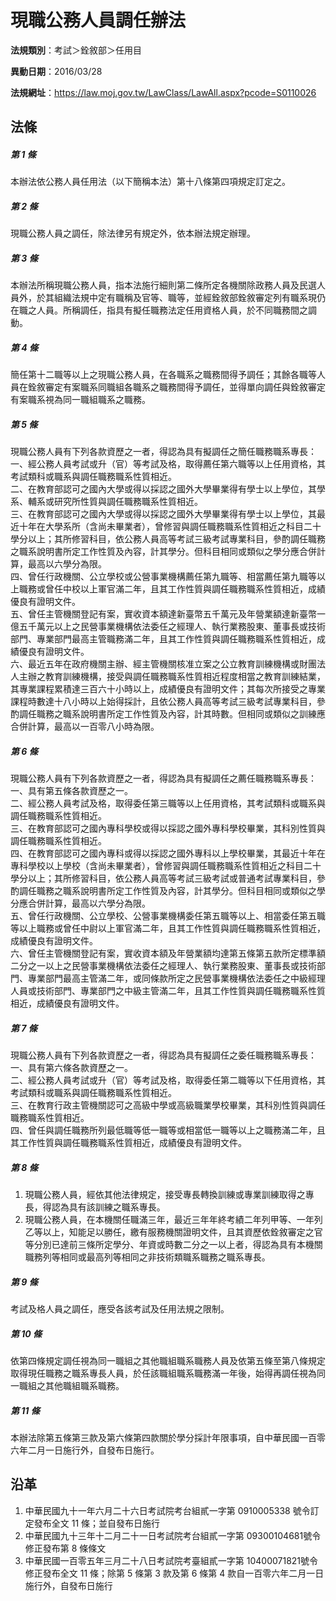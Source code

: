 # 現職公務人員調任辦法




**法規類別**：考試＞銓敘部＞任用目

**異動日期**：2016/03/28  

**法規網址**：https://law.moj.gov.tw/LawClass/LawAll.aspx?pcode=S0110026



## 法條
##### 第 1 條
本辦法依公務人員任用法（以下簡稱本法）第十八條第四項規定訂定之。

##### 第 2 條
現職公務人員之調任，除法律另有規定外，依本辦法規定辦理。

##### 第 3 條
本辦法所稱現職公務人員，指本法施行細則第二條所定各機關除政務人員及民選人員外，於其組織法規中定有職稱及官等、職等，並經銓敘部銓敘審定列有職系現仍在職之人員。所稱調任，指具有擬任職務法定任用資格人員，於不同職務間之調動。

##### 第 4 條
簡任第十二職等以上之現職公務人員，在各職系之職務間得予調任；其餘各職等人員在銓敘審定有案職系同職組各職系之職務間得予調任，並得單向調任與銓敘審定有案職系視為同一職組職系之職務。

##### 第 5 條
現職公務人員有下列各款資歷之一者，得認為具有擬調任之簡任職務職系專長：  
一、經公務人員考試或升（官）等考試及格，取得薦任第六職等以上任用資格，其考試類科或職系與調任職務職系性質相近。  
二、在教育部認可之國內大學或得以採認之國外大學畢業得有學士以上學位，其學系、輔系或研究所性質與調任職務職系性質相近。  
三、在教育部認可之國內大學或得以採認之國外大學畢業得有學士以上學位，其最近十年在大學系所（含尚未畢業者），曾修習與調任職務職系性質相近之科目二十學分以上；其所修習科目，依公務人員高等考試三級考試專業科目，參酌調任職務之職系說明書所定工作性質及內容，計其學分。但科目相同或類似之學分應合併計算，最高以六學分為限。  
四、曾任行政機關、公立學校或公營事業機構薦任第九職等、相當薦任第九職等以上職務或曾任中校以上軍官滿二年，且其工作性質與調任職務職系性質相近，成績優良有證明文件。  
五、曾任主管機關登記有案，實收資本額達新臺幣五千萬元及年營業額達新臺幣一億五千萬元以上之民營事業機構依法委任之經理人、執行業務股東、董事長或技術部門、專業部門最高主管職務滿二年，且其工作性質與調任職務職系性質相近，成績優良有證明文件。  
六、最近五年在政府機關主辦、經主管機關核准立案之公立教育訓練機構或財團法人主辦之教育訓練機構，接受與調任職務職系性質相近程度相當之教育訓練結業，其專業課程累積達三百六十小時以上，成績優良有證明文件；其每次所接受之專業課程時數達十八小時以上始得採計，且依公務人員高等考試三級考試專業科目，參酌調任職務之職系說明書所定工作性質及內容，計其時數。但相同或類似之訓練應合併計算，最高以一百零八小時為限。

##### 第 6 條
現職公務人員有下列各款資歷之一者，得認為具有擬調任之薦任職務職系專長：  
一、具有第五條各款資歷之一。  
二、經公務人員考試及格，取得委任第三職等以上任用資格，其考試類科或職系與調任職務職系性質相近。  
三、在教育部認可之國內專科學校或得以採認之國外專科學校畢業，其科別性質與調任職務職系性質相近。  
四、在教育部認可之國內專科或得以採認之國外專科以上學校畢業，其最近十年在專科學校以上學校（含尚未畢業者），曾修習與調任職務職系性質相近之科目二十學分以上；其所修習科目，依公務人員高等考試三級考試或普通考試專業科目，參酌調任職務之職系說明書所定工作性質及內容，計其學分。但科目相同或類似之學分應合併計算，最高以六學分為限。  
五、曾任行政機關、公立學校、公營事業機構委任第五職等以上、相當委任第五職等以上職務或曾任中尉以上軍官滿二年，且其工作性質與調任職務職系性質相近，成績優良有證明文件。  
六、曾任主管機關登記有案，實收資本額及年營業額均達第五條第五款所定標準額二分之一以上之民營事業機構依法委任之經理人、執行業務股東、董事長或技術部門、專業部門最高主管滿二年，或同條款所定之民營事業機構依法委任之中級經理人員或技術部門、專業部門之中級主管滿二年，且其工作性質與調任職務職系性質相近，成績優良有證明文件。

##### 第 7 條
現職公務人員有下列各款資歷之一者，得認為具有擬調任之委任職務職系專長：  
一、具有第六條各款資歷之一。  
二、經公務人員考試或升（官）等考試及格，取得委任第二職等以下任用資格，其考試類科或職系與調任職務職系性質相近。  
三、在教育行政主管機關認可之高級中學或高級職業學校畢業，其科別性質與調任職務職系性質相近。  
四、曾任與調任職務所列最低職等低一職等或相當低一職等以上之職務滿二年，且其工作性質與調任職務職系性質相近，成績優良有證明文件。

##### 第 8 條
1. 現職公務人員，經依其他法律規定，接受專長轉換訓練或專業訓練取得之專長，得認為具有該訓練之職系專長。
1. 現職公務人員，在本機關任職滿三年，最近三年年終考績二年列甲等、一年列乙等以上，知能足以勝任，繳有服務機關證明文件，且其資歷依銓敘審定之官等分別已達前三條所定學分、年資或時數二分之一以上者，得認為具有本機關職務列等相同或最高列等相同之非技術類職系職務之職系專長。

##### 第 9 條
考試及格人員之調任，應受各該考試及任用法規之限制。

##### 第 10 條
依第四條規定調任視為同一職組之其他職組職系職務人員及依第五條至第八條規定取得現任職務之職系專長人員，於任該職組職系職務滿一年後，始得再調任視為同一職組之其他職組職系職務。

##### 第 11 條
本辦法除第五條第三款及第六條第四款關於學分採計年限事項，自中華民國一百零六年二月一日施行外，自發布日施行。

## 沿革
1. 中華民國九十一年六月二十六日考試院考台組貳一字第 0910005338 號令訂定發布全文 11 條；並自發布日施行
1. 中華民國九十三年十二月二十一日考試院考台組貳一字第 09300104681號令修正發布第 8  條條文
1. 中華民國一百零五年三月二十八日考試院考臺組貳一字第 10400071821號令修正發布全文 11 條；除第 5  條第 3  款及第 6  條第 4  款自一百零六年二月一日施行外，自發布日施行
